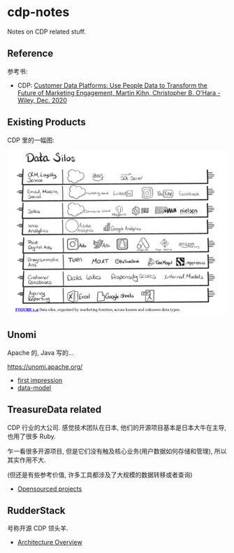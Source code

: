 # cdp-notes

Notes on CDP related stuff.

## Reference

参考书:

- CDP: [Customer Data Platforms: Use People Data to Transform the Future of Marketing Engagement, Martin Kihn, Christopher B. O'Hara - Wiley, Dec. 2020](https://www.wiley.com/en-us/Customer+Data+Platforms%3A+Use+People+Data+to+Transform+the+Future+of+Marketing+Engagement-p-9781119790112)

## Existing Products

CDP 里的一幅图:

![Data Silos](./data-silos.jpg)

## Unomi

Apache 的, Java 写的...

https://unomi.apache.org/

- [first impression](./unomi/first-impression.md)
- [data-model](./unomi/data-model.md)

## TreasureData related

CDP 行业的大公司. 感觉技术团队在日本, 他们的开源项目基本是日本大牛在主导, 也用了很多 Ruby.

乍一看很多开源项目, 但是它们没有触及核心业务(用户数据如何存储和管理), 所以其实作用不大.

(但还是有些参考价值, 许多工具都涉及了大规模的数据转移或者查询)

- [Opensourced projects](./treasuredata/opensourced.md)

## RudderStack

号称开源 CDP 领头羊.

- [Architecture Overview](./rudder/arch.md)
